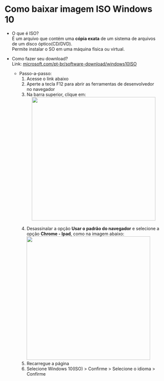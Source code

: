 # Como baixar imagem ISO Windows 10

- O que é ISO?<br>
É um arquivo que contém uma **cópia exata** de um sistema de arquivos de um disco óptico(CD/DVD).<br>
Permite instalar o SO em uma máquina física ou virtual.

 - Como fazer seu download?<br>
 Link: [microsoft.com/pt-br/software-download/windows10ISO](https://www.microsoft.com/pt-br/software-download/windows10ISO)<br>
   - Passo-a-passo:
      1. Acesse o link abaixo<br>
      2. Aperte a tecla F12 para abrir as ferramentas de desenvolvedor no navegador<br>
      3. Na barra superior, clique em:<br>
     <img src ="https://github.com/user-attachments/assets/6b23d139-8915-473b-860c-3fd5e774f747" width="400" style = "display: block; margin: auto; "><br>
     4. Desassinalar a opção **Usar o padrão do navegador** e selecione a opção **Chrome - Ipad**, como na imagem abaixo:<br>
     <img src = "https://github.com/user-attachments/assets/47254491-e82e-406e-bc27-04f5010b33e6" width="400" style = "diplay:block; margin:auto; "><br>
      5. Recarregue a página<br>
      6. Selecione Windows 10(ISO) > Confirme > Selecione o idioma > Confirme
         


        
    


     
      

